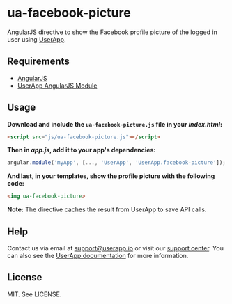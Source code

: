 # ua-facebook-picture

AngularJS directive to show the Facebook profile picture of the logged in user using [UserApp](https://www.userapp.io/).

## Requirements

* [AngularJS](http://angularjs.org/)
* [UserApp AngularJS Module](https://github.com/userapp-io/userapp-angular)

## Usage

**Download and include the `ua-facebook-picture.js` file in your *index.html*:**

```html
<script src="js/ua-facebook-picture.js"></script>
```

**Then in *app.js*, add it to your app's dependencies:**

```javascript
angular.module('myApp', [..., 'UserApp', 'UserApp.facebook-picture']);
```

**And last, in your templates, show the profile picture with the following code:**

```html
<img ua-facebook-picture>
```

**Note:** The directive caches the result from UserApp to save API calls.

## Help

Contact us via email at support@userapp.io or visit our [support center](https://help.userapp.io). You can also see the [UserApp documentation](https://app.userapp.io/#/docs/) for more information.

## License

MIT. See LICENSE.

